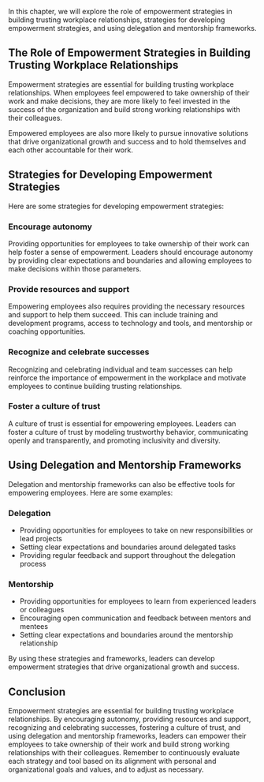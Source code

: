 
In this chapter, we will explore the role of empowerment strategies in building trusting workplace relationships, strategies for developing empowerment strategies, and using delegation and mentorship frameworks.

The Role of Empowerment Strategies in Building Trusting Workplace Relationships
-------------------------------------------------------------------------------

Empowerment strategies are essential for building trusting workplace relationships. When employees feel empowered to take ownership of their work and make decisions, they are more likely to feel invested in the success of the organization and build strong working relationships with their colleagues.

Empowered employees are also more likely to pursue innovative solutions that drive organizational growth and success and to hold themselves and each other accountable for their work.

Strategies for Developing Empowerment Strategies
------------------------------------------------

Here are some strategies for developing empowerment strategies:

### Encourage autonomy

Providing opportunities for employees to take ownership of their work can help foster a sense of empowerment. Leaders should encourage autonomy by providing clear expectations and boundaries and allowing employees to make decisions within those parameters.

### Provide resources and support

Empowering employees also requires providing the necessary resources and support to help them succeed. This can include training and development programs, access to technology and tools, and mentorship or coaching opportunities.

### Recognize and celebrate successes

Recognizing and celebrating individual and team successes can help reinforce the importance of empowerment in the workplace and motivate employees to continue building trusting relationships.

### Foster a culture of trust

A culture of trust is essential for empowering employees. Leaders can foster a culture of trust by modeling trustworthy behavior, communicating openly and transparently, and promoting inclusivity and diversity.

Using Delegation and Mentorship Frameworks
------------------------------------------

Delegation and mentorship frameworks can also be effective tools for empowering employees. Here are some examples:

### Delegation

* Providing opportunities for employees to take on new responsibilities or lead projects
* Setting clear expectations and boundaries around delegated tasks
* Providing regular feedback and support throughout the delegation process

### Mentorship

* Providing opportunities for employees to learn from experienced leaders or colleagues
* Encouraging open communication and feedback between mentors and mentees
* Setting clear expectations and boundaries around the mentorship relationship

By using these strategies and frameworks, leaders can develop empowerment strategies that drive organizational growth and success.

Conclusion
----------

Empowerment strategies are essential for building trusting workplace relationships. By encouraging autonomy, providing resources and support, recognizing and celebrating successes, fostering a culture of trust, and using delegation and mentorship frameworks, leaders can empower their employees to take ownership of their work and build strong working relationships with their colleagues. Remember to continuously evaluate each strategy and tool based on its alignment with personal and organizational goals and values, and to adjust as necessary.
